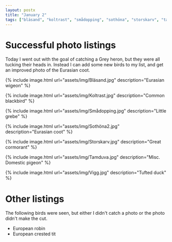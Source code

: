 ```yaml
---
layout: postx
title: "January 2"
tags: ["bläsand", "koltrast", "smådopping", "sothöna", "storskarv", "tamduva", "vigg"]
---
```

# Successful photo listings
Today I went out with the goal of catching a Grey heron, but they were all
tucking their heads in. Instead I can add some new birds to my list, and get
an improved photo of the Eurasian coot.

{% include image.html url="assets/img/Bläsand.jpg" description="Eurasian wigeon" %}

{% include image.html url="assets/img/Koltrast.jpg" description="Common blackbird" %}

{% include image.html url="assets/img/Smådopping.jpg" description="Little grebe" %}

{% include image.html url="assets/img/Sothöna2.jpg" description="Eurasian coot" %}

{% include image.html url="assets/img/Storskarv.jpg" description="Great cormorant" %}

{% include image.html url="assets/img/Tamduva.jpg" description="Misc. Domestic pigeon" %}

{% include image.html url="assets/img/Vigg.jpg" description="Tufted duck" %}

# Other listings
The following birds were seen, but either I didn't catch a photo or the photo
didn't make the cut.
* European robin
* European crested tit
